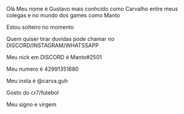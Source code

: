 Olá Meu nome é Gustavo  mais conhcido como Carvalho entre meus colegas e no mundo dos games como Manto

Estou solteiro no momento

Quem quiser tirar duvidas pode chamar no DISCORD/INSTAGRAM/WHATSSAPP

Meu nick em DISCORD é Manto#2501

Meu numero é 42991351680

Meu insta é @carva.guh

Gosto do cr7/futebol

Meu signo e virgem
